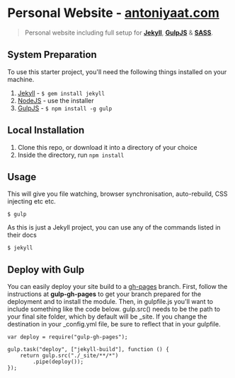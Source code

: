 # Personal Website - [antoniyaat.com](http://antoniaat.com)


>  Personal website including full setup for **[Jekyll](https://jekyllrb.com/)**, **[GulpJS](https://github.com/gulpjs/gulp)** & **[SASS](https://sass-lang.com/)**.

## System Preparation

To use this starter project, you'll need the following things installed on your machine.

1. [Jekyll](https://jekyllrb.com/) - ```$ gem install jekyll```
2. [NodeJS](https://nodejs.org/en/) - use the installer
3. [GulpJS](https://github.com/gulpjs/gulp) - ```$ npm install -g gulp ```

## Local Installation
1. Clone this repo, or download it into a directory of your choice
2. Inside the directory, run ```npm install```

## Usage 
This will give you file watching, browser synchronisation, auto-rebuild, CSS injecting etc etc.

```$ gulp```

As this is just a Jekyll project, you can use any of the commands listed in their docs


```$ jekyll```

## Deploy with Gulp
You can easily deploy your site build to a [gh-pages](https://github.com/shinnn/gulp-gh-pages) branch. First, follow the instructions at **gulp-gh-pages** to get your branch prepared for the deployment and to install the module. Then, in gulpfile.js you'll want to include something like the code below. gulp.src() needs to be the path to your final site folder, which by default will be _site. If you change the destination in your _config.yml file, be sure to reflect that in your gulpfile.

```
var deploy = require("gulp-gh-pages");

gulp.task("deploy", ["jekyll-build"], function () {
    return gulp.src("./_site/**/*")
        .pipe(deploy());
});
```
